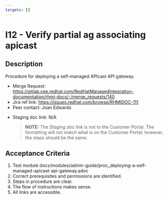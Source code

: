```yaml
---
targets: []
---
```


# I12 - Verify partial ag associating apicast

## Description

Procedure for deploying a self-managed APIcast API gateway.

- Merge Request: https://gitlab.cee.redhat.com/RedHatManagedIntegration-documentation/rhmi-docs/-/merge_requests/140
- Jira ref link: https://issues.redhat.com/browse/RHMIDOC-111
- Peer contact: Joan Edwards

* Staging doc link: N/A
  > **NOTE:** The _Staging doc link_ is not to the Customer Portal. The formatting will not match what is on the Customer Portal; however, the steps should be the same.

## Acceptance Criteria

1. Test module docs/modules/admin-guide/proc_deploying-a-self-managed-apicast-api-gateway.adoc
2. Correct prerequisites and permissions are identified.
3. Steps in procedure are clear.
4. The flow of instructions makes sense.
5. All links are accessible.
